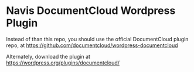 # Navis DocumentCloud Wordpress Plugin

Instead of than this repo, you should use the official DocumentCloud plugin repo, at https://github.com/documentcloud/wordpress-documentcloud

Alternately, download the plugin at https://wordpress.org/plugins/documentcloud/
